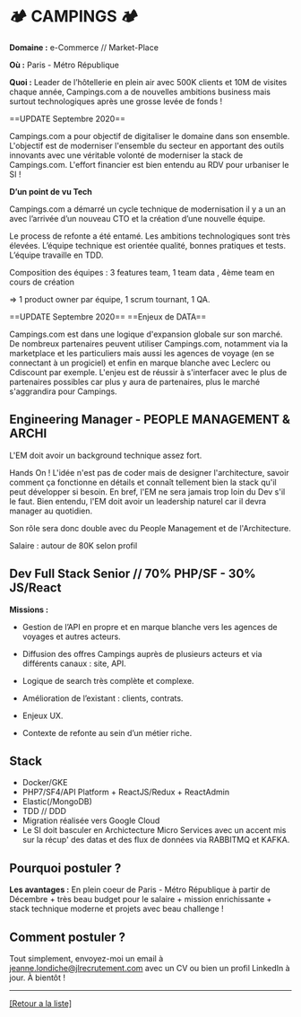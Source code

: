 # 🏕️ CAMPINGS 🏕️

**Domaine :** e-Commerce // Market-Place

**Où :** Paris - Métro République

**Quoi :** Leader de l’hôtellerie en plein air avec 500K clients et 10M de visites chaque année, Campings.com a de nouvelles ambitions business mais surtout technologiques après une grosse levée de fonds !  

==UPDATE Septembre 2020==

Campings.com a pour objectif de digitaliser le domaine dans son ensemble. L'objectif est de moderniser l'ensemble du secteur en apportant des outils innovants avec une véritable volonté de moderniser la stack de Campings.com. L'effort financier est bien entendu au RDV pour urbaniser le SI !

**D’un point de vu Tech**

Campings.com a démarré un cycle technique de modernisation il y a un an avec l’arrivée d’un nouveau CTO et la création d’une nouvelle équipe. 

Le process de refonte a été entamé. Les ambitions technologiques sont très élevées. L’équipe technique est orientée qualité, bonnes pratiques et tests. L’équipe travaille en TDD.

Composition des équipes : 3 features team, 1 team data , 4ème team en cours de création

=> 1 product owner par équipe, 1 scrum tournant, 1 QA.


==UPDATE Septembre 2020==
==Enjeux de DATA==

Campings.com est dans une logique d'expansion globale sur son marché.  De nombreux partenaires peuvent utiliser Campings.com, notamment via la marketplace et les particuliers mais aussi les agences de voyage (en se connectant à un progiciel) et enfin en marque blanche avec Leclerc ou Cdiscount par exemple. L'enjeu est de réussir à s'interfacer avec le plus de partenaires possibles car plus y aura de partenaires, plus le marché s'aggrandira pour Campings.

## Engineering Manager - PEOPLE MANAGEMENT & ARCHI

L'EM doit avoir un background technique assez fort.

Hands On ! L'idée n'est pas de coder mais de designer l'architecture, savoir comment ça fonctionne en détails et connaît tellement bien la stack qu'il peut développer si besoin. En bref, l'EM ne sera jamais trop loin du Dev s'il le faut.
Bien entendu, l'EM doit avoir un leadership naturel car il devra manager au quotidien. 

Son rôle sera donc double avec du People Management et de l'Architecture.

Salaire : autour de 80K selon profil

## Dev Full Stack Senior // 70% PHP/SF - 30% JS/React

**Missions :**

* Gestion de l’API en propre et en marque blanche vers les agences de voyages et autres acteurs.

* Diffusion des offres Campings auprès de plusieurs acteurs et via différents canaux : site, API.

* Logique de search très complète et complexe. 

* Amélioration de l’existant : clients, contrats.

* Enjeux UX.

* Contexte de refonte au sein d’un métier riche.


## Stack

* Docker/GKE 
* PHP7/SF4/API Platform + ReactJS/Redux + ReactAdmin
* Elastic(/MongoDB)
* TDD // DDD
* Migration réalisée vers Google Cloud
* Le SI doit basculer en Archictecture Micro Services avec un accent mis sur la récup' des datas et des flux de données via RABBITMQ et KAFKA.

## Pourquoi postuler ?


**Les avantages :** En plein coeur de Paris - Métro République à partir de Décembre + très beau budget pour le salaire + mission enrichissante + stack technique moderne et projets avec beau challenge  !

## Comment postuler ?

Tout simplement, envoyez-moi un email à jeanne.londiche@jlrecrutement.com avec un CV ou bien un profil LinkedIn à jour. À bientôt ! 

----
<a href="https://github.com/jlondiche/job-board-php/blob/master/README.md">[Retour a la liste]</a>